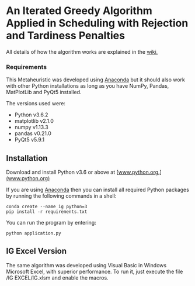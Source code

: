 # An Iterated Greedy Algorithm Applied in Scheduling with Rejection and Tardiness Penalties

All details of how the algorithm works are explained in the [wiki.](https://github.com/alexmarinho/IG/wiki)

### Requirements

This Metaheuristic was developed using [Anaconda](https://www.continuum.io/downloads) but it should also work with other Python installations as long as you have NumPy, Pandas, MatPlotLib and PyQt5 installed.

The versions used were:

* Python v3.6.2
* matplotlib v2.1.0
* numpy v1.13.3
* pandas v0.21.0
* PyQt5 v5.9.1

## Installation

Download and install Python v3.6 or above at [www.python.org.](www.python.org)

If you are using [Anaconda](https://www.anaconda.com/download/) then you can install all required Python packages by running the following commands in a shell:

    conda create --name ig python=3
    pip install -r requirements.txt
    
You can run the program by entering:

    python application.py

## IG Excel Version

The same algorithm was developed using Visual Basic in Windows Microsoft Excel, with superior performance.
To run it, just execute the file /IG EXCEL/IG.xlsm and enable the macros.
